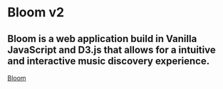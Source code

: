 # Bloom v2
Bloom is a web application build in Vanilla JavaScript and D3.js that allows for a intuitive and interactive music discovery experience.
---
[Bloom](http://bloommusic.us)

